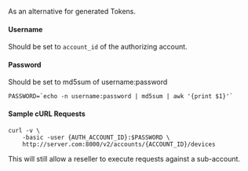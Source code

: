 

As an alternative for generated Tokens.

#### Username

Should be set to `account_id` of the authorizing account.

#### Password

Should be set to md5sum of username:password

```shell
PASSWORD=`echo -n username:password | md5sum | awk '{print $1}'`
```

#### Sample cURL Requests

```shell
curl -v \
    -basic -user {AUTH_ACCOUNT_ID}:$PASSWORD \
    http://server.com:8000/v2/accounts/{ACCOUNT_ID}/devices
```

This will still allow a reseller to execute requests against a sub-account.
